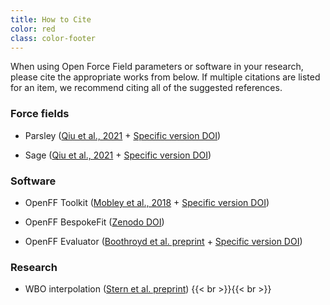```yaml
---
title: How to Cite
color: red
class: color-footer
---
```


When using Open Force Field parameters or software in your research, please cite the appropriate works from below. If multiple citations are listed for an item, we recommend citing all of the suggested references.

### Force fields

* Parsley ([Qiu et al., 2021](https://pubs.acs.org/doi/10.1021/acs.jctc.1c00571) + [Specific version DOI](https://github.com/openforcefield/openff-forcefields#open-force-fields))

* Sage ([Qiu et al., 2021](https://pubs.acs.org/doi/10.1021/acs.jctc.1c00571) + [Specific version DOI](https://github.com/openforcefield/openff-forcefields#open-force-fields))
 
### Software

* OpenFF Toolkit ([Mobley et al., 2018](https://pubs.acs.org/doi/10.1021/acs.jctc.8b00640) + [Specific version DOI](https://zenodo.org/record/6310995#.YkdRtpPMLMI))

* OpenFF BespokeFit ([Zenodo DOI](https://zenodo.org/record/5172174#.YkdU1JPMLMI))

* OpenFF Evaluator ([Boothroyd et al. preprint](https://zenodo.org/record/5695016#.YkdTX5PMLMI) + [Specific version DOI](https://zenodo.org/record/5695016#.YkdTX5PMLMI))

### Research

* WBO interpolation ([Stern et al. preprint](https://www.biorxiv.org/content/10.1101/2020.08.27.270934v2))
{{< br >}}{{< br >}}
